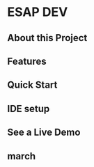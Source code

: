 # ESAP DEV

## About this Project
## Features
## Quick Start
## IDE setup
## See a Live Demo
## march
